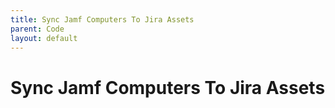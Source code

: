 ```yaml
---
title: Sync Jamf Computers To Jira Assets
parent: Code
layout: default
---
```


# Sync Jamf Computers To Jira Assets

<br>



